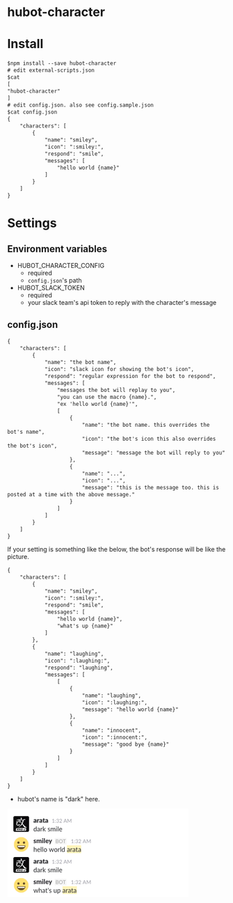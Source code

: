 # hubot-character

# Install

```
$npm install --save hubot-character
# edit external-scripts.json
$cat 
[
"hubot-character"
]
# edit config.json. also see config.sample.json
$cat config.json
{
    "characters": [
        {
            "name": "smiley",
            "icon": ":smiley:",
            "respond": "smile",
            "messages": [
                "hello world {name}"
            ]
        }
    ]
}
```

# Settings

## Environment variables

- HUBOT_CHARACTER_CONFIG
  - required
  - `config.json`'s path
- HUBOT_SLACK_TOKEN
  - required
  - your slack team's api token to reply with the character's message

## config.json

```
{
    "characters": [
        {
            "name": "the bot name",
            "icon": "slack icon for showing the bot's icon",
            "respond": "regular expression for the bot to respond",
            "messages": [
                "messages the bot will replay to you",
                "you can use the macro {name}.",
                "ex 'hello world {name}'",
                [
                    {
                        "name": "the bot name. this overrides the bot's name",
                        "icon": "the bot's icon this also overrides the bot's icon",
                        "message": "message the bot will reply to you"
                    },
                    {
                        "name": "...",
                        "icon": "...",
                        "message": "this is the message too. this is posted at a time with the above message."
                    }
                ]
            ]
        }
    ]
}
```

If your setting is something like the below, the bot's response will be like the picture.  

```
{
    "characters": [
        {
            "name": "smiley",
            "icon": ":smiley:",
            "respond": "smile",
            "messages": [
                "hello world {name}",
                "what's up {name}"
            ]
        },
        {
            "name": "laughing",
            "icon": ":laughing:",
            "respond": "laughing",
            "messages": [
                [
                    {
                        "name": "laughing",
                        "icon": ":laughing:",
                        "message": "hello world {name}"
                    },
                    {
                        "name": "innocent",
                        "icon": ":innocent:",
                        "message": "good bye {name}"
                    }
                ]
            ]
        }
    ]
}
```

* hubot's name is "dark" here.  

![image](https://raw.githubusercontent.com/ara-ta3/hubot-character/image/hubot-character-screenshot-01.png)

